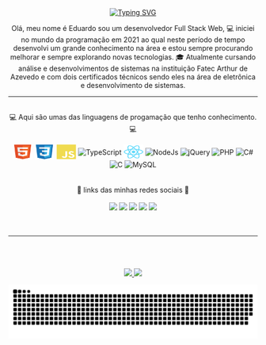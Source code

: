 <div align="center">
 <a href="https://git.io/typing-svg"><img src="https://readme-typing-svg.demolab.com?  font=Fira+Code&pause=100&color=43C052&center=true&random=false&width=350&lines=Eduardo+Franco+Seco+;Desenvolvedor+Full+Stack+Web" alt="Typing SVG" /></a>

  <p>Olá, meu nome é Eduardo sou um desenvolvedor Full Stack Web, 💻 iniciei no mundo da programação em 2021 ao qual neste período de tempo desenvolvi um grande conhecimento na área e estou sempre procurando melhorar e sempre explorando novas tecnologias. 🎓 Atualmente cursando análise e desenvolvimentos de sistemas na instituição Fatec Arthur de Azevedo e com dois certificados técnicos sendo eles na área de eletrônica e desenvolvimento de sistemas.</p>
</div>

 <hr> </hr>
<div align="center">
  <br>
    💻 Aqui são umas das linguagens de progamação que tenho conhecimento.💻 
  <br>
</div>
<div align="center" style="display: inline_block"><br> 
  <img align="center" alt="HTML" height="30" width="40" src="https://raw.githubusercontent.com/devicons/devicon/master/icons/html5/html5-original.svg">
  <img align="center" alt="CSS" height="30" width="40" src="https://raw.githubusercontent.com/devicons/devicon/master/icons/css3/css3-original.svg">
  <img align="center" alt="JavaScript" height="30" width="40" src="https://raw.githubusercontent.com/devicons/devicon/master/icons/javascript/javascript-plain.svg">
  <img align="center" alt="TypeScript" height="30" width="40" src="https://cdn.jsdelivr.net/gh/devicons/devicon@latest/icons/typescript/typescript-original.svg" />
  <img align="center" alt="React" height="30" width="40" src="https://raw.githubusercontent.com/devicons/devicon/master/icons/react/react-original.svg">
  <img align="center" alt="NodeJs" height="30" width="40" src="https://cdn.jsdelivr.net/gh/devicons/devicon/icons/nodejs/nodejs-original.svg" />
  <img align="center" alt="jQuery" height="30" width="40" src="https://cdn.jsdelivr.net/gh/devicons/devicon/icons/jquery/jquery-original.svg" />
  <img align="center" alt="PHP" height="30" width="40" src="https://cdn.jsdelivr.net/gh/devicons/devicon/icons/php/php-original.svg" />
  <img align="center" alt="C#" height="30" width="40" src="https://cdn.jsdelivr.net/gh/devicons/devicon/icons/csharp/csharp-original.svg" />
  <img align="center" alt="C" height="30" width="40" src="https://cdn.jsdelivr.net/gh/devicons/devicon@latest/icons/c/c-original.svg" />
  <img align="center" alt="MySQL" height="30" width="40" src="https://cdn.jsdelivr.net/gh/devicons/devicon@latest/icons/mysql/mysql-original.svg" />
<br>
<br>
<br>
  💬 links das minhas redes sociais 💬
<br>
<br>
<div>
  <a href="https://www.instagram.com/eduardofs_02/?hl=pt-br" target="_blank"><img src="https://img.shields.io/badge/Instagram-E4405F?style=for-the-badge&logo=instagram&logoColor=white" target="_blank"></a>
  <a href="https://www.facebook.com/profile.php?id=100021540135507" target="_blank"><img src="https://img.shields.io/badge/Facebook-1877F2?style=for-the-badge&logo=facebook&logoColor=white" target="_blank"></a>
  <a href = "mailto:eduardo.f.seco@gmail.com"><img src="https://img.shields.io/badge/Gmail-D14836?style=for-the-badge&logo=gmail&logoColor=white" target="_blank"></a>
  <a href="https://www.linkedin.com/in/eduardo-franco572/"><img src="https://img.shields.io/badge/-LinkedIn-%230077B5?style=for-the-badge&logo=linkedin&logoColor=white" target="_blank"></a> 
  <a href="https://portfolioeduardofranco.netlify.app/"><img src="https://img.shields.io/badge/website-000000?style=for-the-badge&logo=About.me&logoColor=white" target="_blank"></a> 
  
 </div>
  <br>
  <br>
  <hr> </hr>
  <br>
  <br>
  <br>
 <div align="center">
  <a href="https://github.com/eduardofranco572">
  <img height="180em" src="https://github-readme-stats.vercel.app/api?username=eduardofranco572&show_icons=true&theme=dark&include_all_commits=true&count_private=true"/>
  <img height="180em" src="https://github-readme-stats.vercel.app/api/top-langs/?username=eduardofranco572&layout=compact&langs_count=7&theme=dark"/></a>
</div>

![snake gif](https://github.com/eduardofranco572/eduardofranco572/blob/output/github-contribution-grid-snake.svg)



